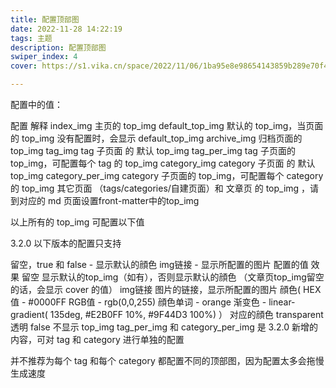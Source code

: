 ```yaml
---
title: 配置顶部图
date: 2022-11-28 14:22:19
tags: 主题
description: 配置顶部图
swiper_index: 4
cover: https://s1.vika.cn/space/2022/11/06/1ba95e8e98654143859b289e70f43ace

---
```


配置中的值：

配置	解释
index_img	主页的 top_img
default_top_img	默认的 top_img，当页面的 top_img 没有配置时，会显示 default_top_img
archive_img	归档页面的 top_img
tag_img	tag 子页面 的 默认 top_img
tag_per_img	tag 子页面的 top_img，可配置每个 tag 的 top_img
category_img	category 子页面 的 默认 top_img
category_per_img	category 子页面的 top_img，可配置每个 category 的 top_img
其它页面 （tags/categories/自建页面）和 文章页 的 top_img ，请到对应的 md 页面设置front-matter中的top_img

以上所有的 top_img 可配置以下值

3.2.0 以下版本的配置只支持

留空，true 和 false - 显示默认的顔色
img链接 - 显示所配置的图片
配置的值	效果
留空	显示默认的top_img（如有），否则显示默认的顔色
（文章页top_img留空的话，会显示 cover 的值）
img链接	图片的链接，显示所配置的图片
顔色(
HEX值 - #0000FF
RGB值 - rgb(0,0,255)
顔色单词 - orange
渐变色 - linear-gradient( 135deg, #E2B0FF 10%, #9F44D3 100%)
）	对应的顔色
transparent	透明
false	不显示 top_img
tag_per_img 和 category_per_img 是 3.2.0 新增的内容，可对 tag 和 category 进行单独的配置

并不推荐为每个 tag 和每个 category 都配置不同的顶部图，因为配置太多会拖慢生成速度

